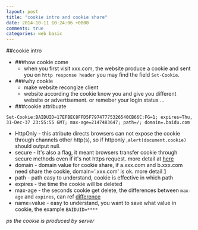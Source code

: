 ```yaml
---
layout: post
title: "cookie intro and cookie share"
date: 2014-10-11 10:24:06 +0800
comments: true
categories: web basic
---
```


##cookie intro

 - ###how cookie come 
   - when you first visit xxx.com, the website produce a cookie and sent you on `http response header`  you may find the field `Set-Cookie`. 
 - ###why cookie
   - make website recongize client
   - website according the cookie know you and give you different website or advertisement. or remeber your login status ...
 - ###cookie attribuate
 

```
Set-Cookie:BAIDUID=17EFBEC8FFD5F79747775326540CB66C:FG=1; expires=Thu, 31-Dec-37 23:55:55 GMT; max-age=2147483647; path=/; domain=.baidu.com
```

   - HttpOnly
    - this atribute directs browsers can not expose the cookie through channels other http(s), so if httponly ,`alert(document.cookie)` should output null. 
   - secure
    - It's also a flag, it meant browsers transfer cookie through secure methods even if it's not https request. more detail at [here](http://stackoverflow.com/questions/2321224/cookie-across-http-and-https-in-php)
   - domain
    - domain value for cookie share, if a.xxx.com and b.xxx.com need share the cookie, domain='.xxx.com' is ok. more detail [1](http://stackoverflow.com/questions/3089199/can-subdomain-example-com-set-a-cookie-that-can-be-read-by-example-com?lq=1) 
   - path
    - path easy to understand, cookie is effective in which path
   - expires
    - the time the cookie will be deleted
   - max-age
    - the seconds cookie get delete,   the differences between `max-age` and `expires`, can ref [difference](http://mrcoles.com/blog/cookies-max-age-vs-expires/) 
   - name=value
    - easy to understand, you want to save what value in cookie, the example `BAIDUID=****`
   
*ps the cookie is produced by server*
   